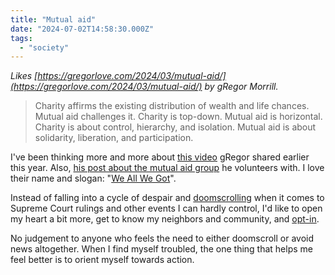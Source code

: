 ```yaml
---
title: "Mutual aid"
date: "2024-07-02T14:58:30.000Z"
tags: 
  - "society"
---
```


_Likes [https://gregorlove.com/2024/03/mutual-aid/](https://gregorlove.com/2024/03/mutual-aid/) by gRegor Morrill._

> Charity affirms the existing distribution of wealth and life chances. Mutual aid challenges it. Charity is top-down. Mutual aid is horizontal. Charity is about control, hierarchy, and isolation. Mutual aid is about solidarity, liberation, and participation.

I've been thinking more and more about [this video](https://www.youtube.com/watch?v=rYPgTZeF5Z0) gRegor shared earlier this year. Also, [his post about the mutual aid group](https://gregorlove.com/2024/03/weekly-roundup/) he volunteers with. I love their name and slogan: "[We All We Got](https://www.weallwegotsd.com/)".

Instead of falling into a cycle of despair and [doomscrolling](https://en.wikipedia.org/wiki/Doomscrolling) when it comes to Supreme Court rulings and other events I can hardly control, I'd like to open my heart a bit more, get to know my neighbors and community, and [opt-in](https://nicksimson.com/wp-content/uploads/2024/07/Opt-In-poster.jpg).

No judgement to anyone who feels the need to either doomscroll or avoid news altogether. When I find myself troubled, the one thing that helps me feel better is to orient myself towards action.
